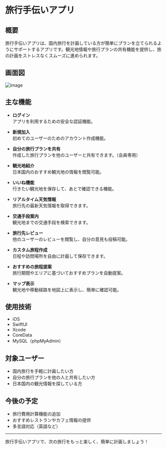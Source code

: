 # 旅行手伝いアプリ

## 概要
旅行手伝いアプリは、国内旅行を計画している方が簡単にプランを立てられるようにサポートするアプリです。観光地情報や旅行プランの共有機能を提供し、旅の計画をストレスなくスムーズに進められます。


## 画面図
![image](https://github.com/user-attachments/assets/9e41fc91-ee9d-4cfb-a901-b092dcb0be56)

## 主な機能
- **ログイン**  
  アプリを利用するための安全な認証機能。

- **新規加入**  
  初めてのユーザーのためのアカウント作成機能。

- **自分の旅行プランを共有**  
  作成した旅行プランを他のユーザーと共有できます。（会員専用）

- **観光地紹介**  
  日本国内のおすすめ観光地の情報を閲覧可能。

- **いいね機能**  
  行きたい観光地を保存して、あとで確認できる機能。

- **リアルタイム天気情報**  
  旅行先の最新天気情報を取得できます。

- **交通手段案内**  
  観光地までの交通手段を検索できます。

- **旅行先レビュー**  
  他のユーザーのレビューを閲覧し、自分の意見も投稿可能。

- **カスタム旅程作成**  
  日程や訪問場所を自由に計画して保存できます。

- **おすすめの旅程提案**  
  旅行期間やエリアに基づいておすすめプランを自動提案。

- **マップ表示**  
  観光地や移動経路を地図上に表示し、簡単に確認可能。

## 使用技術
- iOS
- SwiftUI
- Xcode
- CoreData
- MySQL（phpMyAdmin）

## 対象ユーザー
- 国内旅行を手軽に計画したい方
- 自分の旅行プランを他の人と共有したい方
- 日本国内の観光情報を探している方

## 今後の予定
- 旅行費用計算機能の追加
- おすすめレストランやカフェ情報の提供
- 多言語対応（英語など）

---

旅行手伝いアプリで、次の旅行をもっと楽しく、簡単に計画しましょう！
